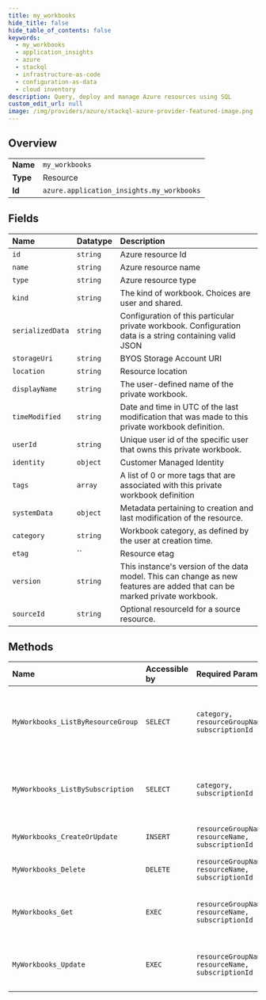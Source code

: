 ```yaml
---
title: my_workbooks
hide_title: false
hide_table_of_contents: false
keywords:
  - my_workbooks
  - application_insights
  - azure    
  - stackql
  - infrastructure-as-code
  - configuration-as-data
  - cloud inventory
description: Query, deploy and manage Azure resources using SQL
custom_edit_url: null
image: /img/providers/azure/stackql-azure-provider-featured-image.png
---
```

  
    

## Overview
<table><tbody>
<tr><td><b>Name</b></td><td><code>my_workbooks</code></td></tr>
<tr><td><b>Type</b></td><td>Resource</td></tr>
<tr><td><b>Id</b></td><td><code>azure.application_insights.my_workbooks</code></td></tr>
</tbody></table>

## Fields
| Name | Datatype | Description |
|:-----|:---------|:------------|
| `id` | `string` | Azure resource Id |
| `name` | `string` | Azure resource name |
| `type` | `string` | Azure resource type |
| `kind` | `string` | The kind of workbook. Choices are user and shared. |
| `serializedData` | `string` | Configuration of this particular private workbook. Configuration data is a string containing valid JSON |
| `storageUri` | `string` | BYOS Storage Account URI |
| `location` | `string` | Resource location |
| `displayName` | `string` | The user-defined name of the private workbook. |
| `timeModified` | `string` | Date and time in UTC of the last modification that was made to this private workbook definition. |
| `userId` | `string` | Unique user id of the specific user that owns this private workbook. |
| `identity` | `object` | Customer Managed Identity |
| `tags` | `array` | A list of 0 or more tags that are associated with this private workbook definition |
| `systemData` | `object` | Metadata pertaining to creation and last modification of the resource. |
| `category` | `string` | Workbook category, as defined by the user at creation time. |
| `etag` | `` | Resource etag |
| `version` | `string` | This instance's version of the data model. This can change as new features are added that can be marked private workbook. |
| `sourceId` | `string` | Optional resourceId for a source resource. |
## Methods
| Name | Accessible by | Required Params | Description |
|:-----|:--------------|:----------------|:------------|
| `MyWorkbooks_ListByResourceGroup` | `SELECT` | `category, resourceGroupName, subscriptionId` | Get all private workbooks defined within a specified resource group and category. |
| `MyWorkbooks_ListBySubscription` | `SELECT` | `category, subscriptionId` | Get all private workbooks defined within a specified subscription and category. |
| `MyWorkbooks_CreateOrUpdate` | `INSERT` | `resourceGroupName, resourceName, subscriptionId` | Create a new private workbook. |
| `MyWorkbooks_Delete` | `DELETE` | `resourceGroupName, resourceName, subscriptionId` | Delete a private workbook. |
| `MyWorkbooks_Get` | `EXEC` | `resourceGroupName, resourceName, subscriptionId` | Get a single private workbook by its resourceName. |
| `MyWorkbooks_Update` | `EXEC` | `resourceGroupName, resourceName, subscriptionId` | Updates a private workbook that has already been added. |
